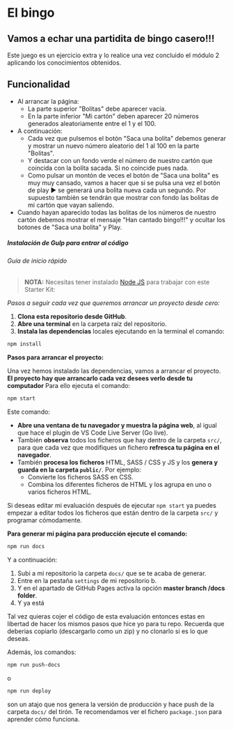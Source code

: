 # El bingo

## Vamos a echar una partidita de bingo casero!!!

Este juego es un ejercicio extra y lo realice una vez concluido el módulo 2 aplicando los conocimientos obtenidos.

## Funcionalidad

- Al arrancar la página:
  - La parte superior "Bolitas" debe aparecer vacía.
  - En la parte inferior "Mi cartón" deben aparecer 20 números generados aleatoriamente entre el 1 y el 100.
- A continuación:
  - Cada vez que pulsemos el botón "Saca una bolita" debemos generar y mostrar un nuevo número aleatorio del 1 al 100 en la parte "Bolitas".
  - Y destacar con un fondo verde el número de nuestro cartón que coincida con la bolita sacada. Si no coincide pues nada.
  - Como pulsar un montón de veces el botón de "Saca una bolita" es muy muy cansado, vamos a hacer que si se pulsa una vez el botón de play ► se generará una bolita nueva cada un segundo. Por supuesto también se tendrán que mostrar con fondo las bolitas de mi cartón que vayan saliendo.
- Cuando hayan aparecido todas las bolitas de los números de nuestro cartón debemos mostrar el mensaje "Han cantado bingo!!!" y ocultar los botones de "Saca una bolita" y Play.

##### Instalación de Gulp para entrar al código 

###### Guía de inicio rápido

> **NOTA:** Necesitas tener instalado [Node JS](https://nodejs.org/) para trabajar con este Starter Kit:

*Pasos a seguir cada vez que queremos arrancar un proyecto desde cero:*

1. **Clona esta repositorio desde GitHub**.
1. **Abre una terminal** en la carpeta raíz del repositorio.
1. **Instala las dependencias** locales ejecutando en la terminal el comando:

```bash
npm install
```

**Pasos para arrancar el proyecto:**

Una vez hemos instalado las dependencias, vamos a arrancar el proyecto. **El proyecto hay que arrancarlo cada vez desees verlo desde tu computador** Para ello ejecuta el comando:

```bash
npm start
```

Este comando:

- **Abre una ventana de tu navegador y muestra la página web**, al igual que hace el plugin de VS Code Live Server (Go live).
- También **observa** todos los ficheros que hay dentro de la carpeta `src/`, para que cada vez que modifiques un fichero **refresca tu página en el navegador**.
- También **procesa los ficheros** HTML, SASS / CSS y JS y los **genera y guarda en la carpeta `public/`**. Por ejemplo:
   - Convierte los ficheros SASS en CSS.
   - Combina los diferentes ficheros de HTML y los agrupa en uno o varios ficheros HTML.

Si deseas editar mi evaluación después de ejecutar `npm start` ya puedes empezar a editar todos los ficheros que están dentro de la carpeta `src/` y programar cómodamente.

**Para generar mi página para producción ejecute el comando:**

```bash
npm run docs
```
Y a continuación:

1. Subi a mi repositorio la carpeta `docs/` que se te acaba de generar.
1. Entre en la pestaña `settings` de mi repositorio b.
1. Y en el apartado de GitHub Pages activa la opción **master branch /docs folder**.
1. Y ya está

Tal vez quieras cojer el código de esta evaluación entonces estas en libertad de hacer los mismos pasos que hice yo para tu repo. Recuerda que deberias copiarlo (descargarlo como un zip) y no clonarlo si es lo que deseas. 

Además, los comandos:

```bash
npm run push-docs
```
o

```bash
npm run deploy
```

son un atajo que nos genera la versión de producción y hace push de la carpeta `docs/` del tirón. Te recomendamos ver el fichero `package.json` para aprender cómo funciona.

